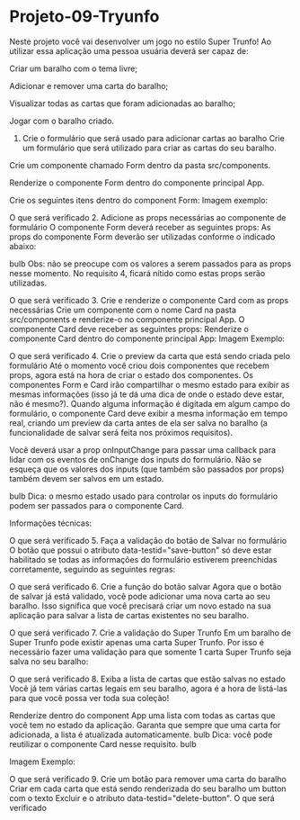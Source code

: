 # Projeto-09-Tryunfo

Neste projeto você vai desenvolver um jogo no estilo Super Trunfo! Ao utilizar essa aplicação uma pessoa usuária deverá ser capaz de:

Criar um baralho com o tema livre;

Adicionar e remover uma carta do baralho;

Visualizar todas as cartas que foram adicionadas ao baralho;

Jogar com o baralho criado.

1. Crie o formulário que será usado para adicionar cartas ao baralho
Crie um formulário que será utilizado para criar as cartas do seu baralho.

Crie um componente chamado Form dentro da pasta src/components.

Renderize o componente Form dentro do componente principal App.

Crie os seguintes itens dentro do component Form:
Imagem exemplo:

O que será verificado
2. Adicione as props necessárias ao componente de formulário
O componente Form deverá receber as seguintes props:
As props do componente Form deverão ser utilizadas conforme o indicado abaixo:

bulb Obs: não se preocupe com os valores a serem passados para as props nesse momento. No requisito 4, ficará nítido como estas props serão utilizadas.

O que será verificado
3. Crie e renderize o componente Card com as props necessárias
Crie um componente com o nome Card na pasta src/components e renderize-o no componente principal App. O componente Card deve receber as seguintes props:
Renderize o componente Card dentro do componente principal App:
Imagem Exemplo:

O que será verificado
4. Crie o preview da carta que está sendo criada pelo formulário
Até o momento você criou dois componentes que recebem props, agora está na hora de criar o estado dos componentes. Os componentes Form e Card irão compartilhar o mesmo estado para exibir as mesmas informações (isso já te dá uma dica de onde o estado deve estar, não é mesmo?). Quando alguma informação é digitada em algum campo do formulário, o componente Card deve exibir a mesma informação em tempo real, criando um preview da carta antes de ela ser salva no baralho (a funcionalidade de salvar será feita nos próximos requisitos).

Você deverá usar a prop onInputChange para passar uma callback para lidar com os eventos de onChange dos inputs do formulário. Não se esqueça que os valores dos inputs (que também são passados por props) também devem ser salvos em um estado.

bulb Dica: o mesmo estado usado para controlar os inputs do formulário podem ser passados para o componente Card.

Informações técnicas:

O que será verificado
5. Faça a validação do botão de Salvar no formulário
O botão que possui o atributo data-testid="save-button" só deve estar habilitado se todas as informações do formulário estiverem preenchidas corretamente, seguindo as seguintes regras:

O que será verificado
6. Crie a função do botão salvar
Agora que o botão de salvar já está validado, você pode adicionar uma nova carta ao seu baralho. Isso significa que você precisará criar um novo estado na sua aplicação para salvar a lista de cartas existentes no seu baralho.

O que será verificado
7. Crie a validação do Super Trunfo
Em um baralho de Super Trunfo pode existir apenas uma carta Super Trunfo. Por isso é necessário fazer uma validação para que somente 1 carta Super Trunfo seja salva no seu baralho:

O que será verificado
8. Exiba a lista de cartas que estão salvas no estado
Você já tem várias cartas legais em seu baralho, agora é a hora de listá-las para que você possa ver toda sua coleção!

Renderize dentro do component App uma lista com todas as cartas que você tem no estado da aplicação.
Garanta que sempre que uma carta for adicionada, a lista é atualizada automaticamente.
bulb Dica: você pode reutilizar o componente Card nesse requisito. bulb

Imagem Exemplo:

O que será verificado
9. Crie um botão para remover uma carta do baralho
Criar em cada carta que está sendo renderizada do seu baralho um button com o texto Excluir e o atributo data-testid="delete-button".
O que será verificado
